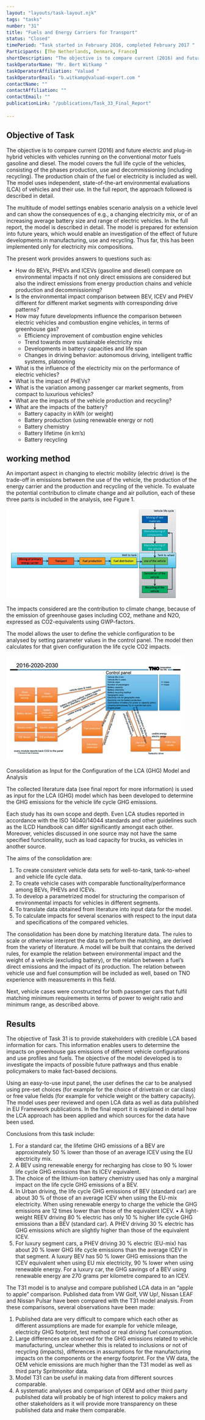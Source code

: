 ```yaml
---
layout: "layouts/task-layout.njk"
tags: "tasks"
number: "31"
title: "Fuels and Energy Carriers for Transport"
status: "Closed"
timePeriod: "Task started in February 2016, completed February 2017 "
Participants: [The Netherlands, Denmark, France]
shortDescription: "The objective is to compare current (2016) and future electric and plug-in hybrid vehicles with vehicles running on the conventional motor fuels gasoline and diesel."
taskOperatorName: "Mr. Bert Witkamp "
taskOperatorAffiliation: "Valuad "
taskOperatorEmail: "b.witkamp@valuad-expert.com "
contactName: ""
contactAffiliation: ""
contactEmail: ""
publicationLink: "/publications/Task_33_Final_Report"

---
```


## Objective of Task
The objective is to compare current (2016) and future electric and plug-in hybrid vehicles with vehicles running on the conventional motor fuels gasoline and diesel. The model covers the full life cycle of the vehicles, consisting of the phases production, use and decommissioning (including recycling). The production chain of the fuel or electricity is included as well. The model uses independent, state-of-the-art environmental evaluations (LCA) of vehicles and their use. In the full report, the approach followed is described in detail.  

The multitude of model settings enables scenario analysis on a vehicle level and can show the consequences of e.g., a changing electricity mix, or of an increasing average battery size and range of electric vehicles. In the full report, the model is described in detail. The model is prepared for extension into future years, which would enable an investigation of the effect of future developments in manufacturing, use and recycling. Thus far, this has been implemented only for electricity mix compositions. 

The present work provides answers to questions such as: 
- How do BEVs, PHEVs and ICEVs (gasoline and diesel) compare on environmental impacts if not only direct emissions are considered but also the indirect emissions from energy production chains and vehicle production and decommissioning? 
- Is the environmental impact comparison between BEV, ICEV and PHEV different for different market segments with corresponding drive patterns? 
- How may future developments influence the comparison between electric vehicles and combustion engine vehicles, in terms of greenhouse gas? 
    - Efficiency improvement of combustion engine vehicles 
    - Trend towards more sustainable electricity mix  
    - Developments in battery capacities and life span 
    - Changes in driving behavior: autonomous driving, intelligent traffic systems, platooning 
- What is the influence of the electricity mix on the performance of electric vehicles? 
- What is the impact of PHEVs? 
- What is the variation among passenger car market segments, from compact to luxurious vehicles? 
- What are the impacts of the vehicle production and recycling? 
- What are the impacts of the battery? 
    - Battery capacity in kWh (or weight) 
    - Battery production (using renewable energy or not) 
    - Battery chemistry 
    - Battery lifetime (in km’s) 
    - Battery recycling 

## working method
An important aspect in changing to electric mobility (electric drive) is the trade-off in emissions between the use of the vehicle, the production of the energy carrier and the production and recycling of the vehicle. To evaluate the potential contribution to climate change and air pollution, each of these three parts is included in the analysis, see Figure 1.

![working method of task 31](/assets/images/task31_figure_one.png)

The impacts considered are the contribution to climate change, because of the emission of greenhouse gases including CO2, methane and N2O, expressed as CO2-equivalents using GWP-factors.

The model allows the user to define the vehicle configuration to be analysed by setting parameter values in the control panel. The model then calculates for that given configuration the life cycle CO2 impacts.  

![working method of task 31](/assets/images/task31_figure_two.png)

Consolidation as Input for the Configuration of the LCA (GHG) Model and Analysis 

The collected literature data (see final report for more information) is used as input for the LCA (GHG) model which has been developed to determine the GHG emissions for the vehicle life cycle GHG emissions.  

Each study has its own scope and depth. Even LCA studies reported in accordance with the ISO 14040/14044 standards and other guidelines such as the ILCD Handbook can differ significantly amongst each other. Moreover, vehicles discussed in one source may not have the same specified functionality, such as load capacity for trucks, as vehicles in another source.  

The aims of the consolidation are: 

1. To create consistent vehicle data sets for well-to-tank, tank-to-wheel and vehicle life cycle data. 
2. To create vehicle cases with comparable functionality/performance among BEVs, PHEVs and ICEVs. 
3. To develop a parametrized model for structuring the comparison of environmental impacts for vehicles in different segments. 
4. To translate data obtained from literature into input data for the model. 
5. To calculate impacts for several scenarios with respect to the input data and specifications of the compared vehicles. 

The consolidation has been done by matching literature data. The rules to scale or otherwise interpret the data to perform the matching, are derived from the variety of literature. A model will be built that contains the derived rules, for example the relation between environmental impact and the weight of a vehicle (excluding battery), or the relation between a fuel’s direct emissions and the impact of its production. The relation between vehicle use and fuel consumption will be included as well, based on TNO experience with measurements in this field.  

Next, vehicle cases were constructed for both passenger cars that fulfil matching minimum requirements in terms of power to weight ratio and minimum range, as described above. 

## Results
The objective of Task 31 is to provide stakeholders with credible LCA based information for cars. This information enables users to determine the impacts on greenhouse gas emissions of different vehicle configurations and use profiles and fuels. The objective of the model developed is to investigate the impacts of possible future pathways and thus enable policymakers to make fact-based decisions. 

Using an easy-to-use input panel, the user defines the car to be analysed using pre-set choices (for example for the choice of drivetrain or car class) or free value fields (for example for vehicle weight or the battery capacity). The model uses peer reviewed and open LCA data as well as data published in EU Framework publications. In the final report it is explained in detail how the LCA approach has been applied and which sources for the data have been used. 

Conclusions from this task include: 

1. For a standard car, the lifetime GHG emissions of a BEV are approximately 50 % lower than those of an average ICEV using the EU electricity mix. 
2. A BEV using renewable energy for recharging has close to 90 % lower life cycle GHG emissions than its ICEV equivalent. 
3. The choice of the lithium-ion battery chemistry used has only a marginal impact on the life cycle GHG emissions of a BEV. 
4. In Urban driving, the life cycle GHG emissions of BEV (standard car) are about 30 % of those of an average ICEV when using the EU-mix electricity. When using renewable energy to charge the vehicle the GHG emissions are 12 times lower than those of the equivalent ICEV. • A light-weight REEV driving 80 % electric has only 10 % higher life cycle GHG emissions than a BEV (standard car). A PHEV driving 30 % electric has GHG emissions which are slightly higher than those of the equivalent ICEV. 
5. For luxury segment cars, a PHEV driving 30 % electric (EU-mix) has about 20 % lower GHG life cycle emissions than the average ICEV in that segment. A luxury BEV has 50 % lower GHG emissions than the ICEV equivalent when using EU mix electricity, 90 % lower when using renewable energy. For a luxury car, the GHG savings of a BEV using renewable energy are 270 grams per kilometre compared to an ICEV. 

The T31 model is to analyse and compare published LCA data in an “apple to apple” comparison. Published data from VW Golf, VW Up!, Nissan LEAF and Nissan Pulsar have been compared with the T31 model analysis. From these comparisons, several observations have been made: 

1. Published data are very difficult to compare which each other as different assumptions are made for example for vehicle mileage, electricity GHG footprint, test method or real driving fuel consumption. 
2. Large differences are observed for the GHG emissions related to vehicle manufacturing, unclear whether this is related to inclusions or not of recycling (impacts), differences in assumptions for the manufacturing impacts on the components or the energy footprint. For the VW data, the OEM vehicle emissions are much higher than the T31 model as well as third party Spritmonitor data. 
3. Model T31 can be useful in making data from different sources comparable. 
4. A systematic analyses and comparison of OEM and other third party published data will probably be of high interest to policy makers and other stakeholders as it will provide more transparency on these published data and make them comparable. 